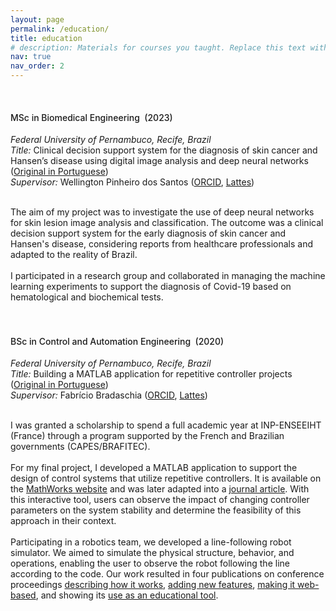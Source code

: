 ```yaml
---
layout: page
permalink: /education/
title: education
# description: Materials for courses you taught. Replace this text with your description.
nav: true
nav_order: 2
---
```


<tbody>
<tr>
<td>&nbsp;&nbsp;&nbsp;&nbsp;</td>
<td> 

<h4> <span style='font-weight: 500;'>MSc in Biomedical Engineering &nbsp;(2023)</span> </h4>
<i>Federal University of Pernambuco, Recife, Brazil</i> <br>
<i>Title:</i> Clinical decision support system for the diagnosis of skin cancer and Hansen’s disease using digital image analysis and deep neural networks (<a href="https://repositorio.ufpe.br/handle/123456789/50253" target="_blank">Original in Portuguese</a>) <br>
<i>Supervisor:</i> Wellington Pinheiro dos Santos (<a href="https://orcid.org/0000-0003-2558-6602" target="_blank">ORCID</a>, <a href="http://lattes.cnpq.br/6413917211782026" target="_blank">Lattes</a>) <br><br>

The aim of my project was to investigate the use of deep neural networks for skin lesion image analysis and classification. The outcome was a clinical decision support system for the early diagnosis of skin cancer and Hansen's disease, considering reports from healthcare professionals and adapted to the reality of Brazil.
<br><br>
I participated in a research group and collaborated in managing the machine learning experiments to support the diagnosis of Covid-19 based on hematological and biochemical tests.
<br><br><br>

<h4> <span style='font-weight: 500;'>BSc in Control and Automation Engineering &nbsp;(2020)</span> </h4>

<i>Federal University of Pernambuco, Recife, Brazil</i> <br>
<i>Title:</i> Building a MATLAB application for repetitive controller projects (<a href=" {{ 'tcc_pedro_lima.pdf' | prepend: 'assets/pdf/' | relative_url}}" target="_blank">Original in Portuguese</a>) <br>
<i>Supervisor:</i> Fabrício Bradaschia (<a href="https://orcid.org/0000-0002-2086-7862" target="_blank">ORCID</a>, <a href="http://lattes.cnpq.br/7274295997961188" target="_blank">Lattes</a>) <br><br>

I was granted a scholarship to spend a full academic year at INP-ENSEEIHT (France) through a program supported by the French and Brazilian governments (CAPES/BRAFITEC).
<br><br>
For my final project, I developed a MATLAB application to support the design of control systems that utilize repetitive controllers. It is available on the <a href="https://www.mathworks.com/matlabcentral/fileexchange/74759-repetitive-controller-designer" target="_blank">MathWorks website</a> and was later adapted into a <a href="https://doi.org/10.3390/en16052451" target="_blank">journal article</a>. With this interactive tool, users can observe the impact of changing controller parameters on the system stability and determine the feasibility of this approach in their context. 
<br><br>
Participating in a robotics team, we developed a line-following robot simulator. We aimed to simulate the physical structure, behavior, and operations, enabling the user to observe the robot following the line according to the code. Our work resulted in four publications on conference proceedings <a href="https://www.sba.org.br/open_journal_systems/index.php/cba/article/view/523" target="_blank">describing how it works</a>, <a href="https://doi.org/10.1109/LARS/SBR/WRE.2018.00103" target="_blank">adding new features</a>, <a href="https://doi.org/10.1109/SVR.2019.00025" target="_blank">making it web-based</a>, and showing its <a href="https://doi.org/10.1109/LARS/SBR/WRE.2018.00101" target="_blank">use as an educational tool</a>.

</td>

</tr></tbody>